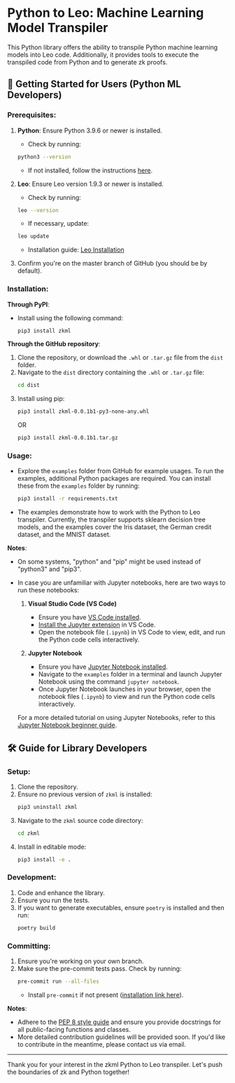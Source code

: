 # Python to Leo: Machine Learning Model Transpiler

This Python library offers the ability to transpile Python machine learning models into Leo code. Additionally, it provides tools to execute the transpiled code from Python and to generate zk proofs.

## 🚀 Getting Started for Users (Python ML Developers)

### Prerequisites:

1. **Python**: Ensure Python 3.9.6 or newer is installed.
   - Check by running:
   ```bash
   python3 --version
   ```
   - If not installed, follow the instructions [here](https://wiki.python.org/moin/BeginnersGuide/Download).

2. **Leo**: Ensure Leo version 1.9.3 or newer is installed.
   - Check by running:
   ```bash
   leo --version
   ```
   - If necessary, update:
   ```bash
   leo update
   ```
   - Installation guide: [Leo Installation](https://developer.aleo.org/leo/installation/)

3. Confirm you're on the master branch of GitHub (you should be by default).

### Installation:

**Through PyPI**:

- Install using the following command:
   ```bash
   pip3 install zkml
   ```

**Through the GitHub repository**:

1. Clone the repository, or download the `.whl` or `.tar.gz` file from the `dist` folder.
2. Navigate to the `dist` directory containing the `.whl` or `.tar.gz` file:
   ```bash
   cd dist
   ```
3. Install using pip:
   ```bash
   pip3 install zkml-0.0.1b1-py3-none-any.whl
   ```
   OR
   ```bash
   pip3 install zkml-0.0.1b1.tar.gz
   ```

### Usage:

- Explore the `examples` folder from GitHub for example usages. To run the examples, additional Python packages are required. You can install these from the `examples` folder by running:
   ```bash
   pip3 install -r requirements.txt
   ```
- The examples demonstrate how to work with the Python to Leo transpiler. Currently, the transpiler supports sklearn decision tree models, and the examples cover the Iris dataset, the German credit dataset, and the MNIST dataset.

**Notes**:
- On some systems, "python" and "pip" might be used instead of "python3" and "pip3".
- In case you are unfamiliar with Jupyter notebooks, here are two ways to run these notebooks:

  1. **Visual Studio Code (VS Code)**
      - Ensure you have [VS Code installed](https://code.visualstudio.com/).
      - [Install the Jupyter extension](https://marketplace.visualstudio.com/items?itemName=ms-toolsai.jupyter) in VS Code.
      - Open the notebook file (`.ipynb`) in VS Code to view, edit, and run the Python code cells interactively.

  2. **Jupyter Notebook**
      - Ensure you have [Jupyter Notebook installed](https://jupyter.org/install.html).
      - Navigate to the `examples` folder in a terminal and launch Jupyter Notebook using the command `jupyter notebook`.
      - Once Jupyter Notebook launches in your browser, open the notebook files (`.ipynb`) to view and run the Python code cells interactively.

  For a more detailed tutorial on using Jupyter Notebooks, refer to this [Jupyter Notebook beginner guide](https://realpython.com/jupyter-notebook-introduction/).


## 🛠 Guide for Library Developers

### Setup:

1. Clone the repository.
2. Ensure no previous version of `zkml` is installed:
   ```bash
   pip3 uninstall zkml
   ```
3. Navigate to the `zkml` source code directory:
   ```bash
   cd zkml
   ```
4. Install in editable mode:
   ```bash
   pip3 install -e .
   ```

### Development:

1. Code and enhance the library.
2. Ensure you run the tests.
3. If you want to generate executables, ensure `poetry` is installed and then run:
   ```bash
   poetry build
   ```

### Committing:

1. Ensure you're working on your own branch.
2. Make sure the pre-commit tests pass. Check by running:
   ```bash
   pre-commit run --all-files
   ```
   - Install `pre-commit` if not present ([installation link here](https://pre-commit.com/)).

**Notes**:
- Adhere to the [PEP 8 style guide](https://peps.python.org/pep-0008/) and ensure you provide docstrings for all public-facing functions and classes.
- More detailed contribution guidelines will be provided soon. If you'd like to contribute in the meantime, please contact us via email.

---

Thank you for your interest in the zkml Python to Leo transpiler. Let's push the boundaries of zk and Python together!
